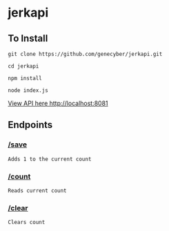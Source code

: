 # jerkapi

## To Install
```
git clone https://github.com/genecyber/jerkapi.git

cd jerkapi

npm install

node index.js
```


[View API here http://localhost:8081](http://localhost:8081)

## Endpoints

### [/save](http://localhost:8081/save)
`Adds 1 to the current count`

### [/count](http://localhost:8081/count)
`Reads current count`

### [/clear](http://localhost:8081/clear)
`Clears count`